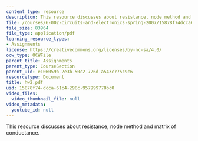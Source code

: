 ```yaml
---
content_type: resource
description: This resource discusses about resistance, node method and matrix of conductance.
file: /courses/6-002-circuits-and-electronics-spring-2007/15878f74dcca61c4298c957999778bc0_hw2.pdf
file_size: 83964
file_type: application/pdf
learning_resource_types:
- Assignments
license: https://creativecommons.org/licenses/by-nc-sa/4.0/
ocw_type: OCWFile
parent_title: Assignments
parent_type: CourseSection
parent_uid: e106059b-2e3b-50c2-726d-a543c775c9c6
resourcetype: Document
title: hw2.pdf
uid: 15878f74-dcca-61c4-298c-957999778bc0
video_files:
  video_thumbnail_file: null
video_metadata:
  youtube_id: null
---
```

This resource discusses about resistance, node method and matrix of conductance.